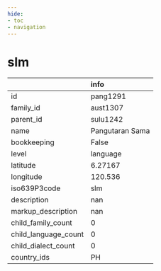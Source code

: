 ```yaml
---
hide:
- toc
- navigation
---
```

# slm
|                      | info            |
|:---------------------|:----------------|
| id                   | pang1291        |
| family_id            | aust1307        |
| parent_id            | sulu1242        |
| name                 | Pangutaran Sama |
| bookkeeping          | False           |
| level                | language        |
| latitude             | 6.27167         |
| longitude            | 120.536         |
| iso639P3code         | slm             |
| description          | nan             |
| markup_description   | nan             |
| child_family_count   | 0               |
| child_language_count | 0               |
| child_dialect_count  | 0               |
| country_ids          | PH              |